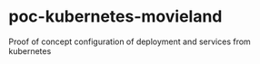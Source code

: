 # poc-kubernetes-movieland
Proof of concept configuration of deployment and services from kubernetes
